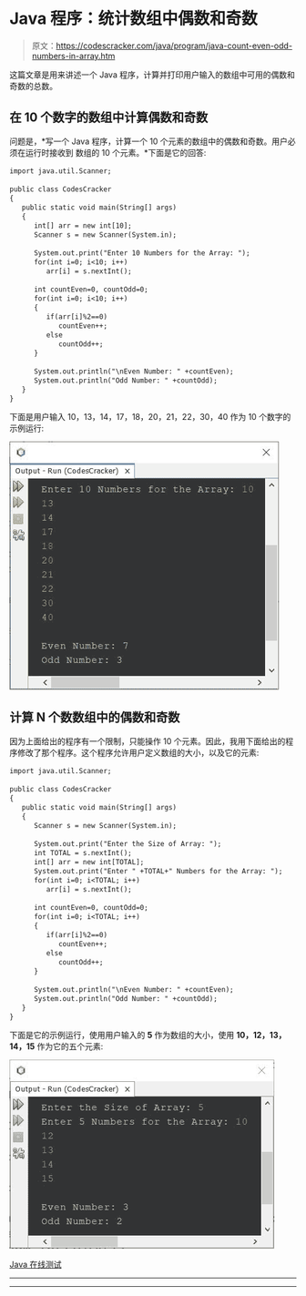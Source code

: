 # Java 程序：统计数组中偶数和奇数

> 原文：<https://codescracker.com/java/program/java-count-even-odd-numbers-in-array.htm>

这篇文章是用来讲述一个 Java 程序，计算并打印用户输入的数组中可用的偶数和奇数的总数。

## 在 10 个数字的数组中计算偶数和奇数

问题是，*写一个 Java 程序，计算一个 10 个元素的数组中的偶数和奇数。用户必须在运行时接收到 数组的 10 个元素。*下面是它的回答:

```
import java.util.Scanner;

public class CodesCracker
{
   public static void main(String[] args)
   {
      int[] arr = new int[10];
      Scanner s = new Scanner(System.in);

      System.out.print("Enter 10 Numbers for the Array: ");
      for(int i=0; i<10; i++)
         arr[i] = s.nextInt();

      int countEven=0, countOdd=0;
      for(int i=0; i<10; i++)
      {
         if(arr[i]%2==0)
            countEven++;
         else
            countOdd++;
      }

      System.out.println("\nEven Number: " +countEven);
      System.out.println("Odd Number: " +countOdd);
   }
}
```

下面是用户输入 10，13，14，17，18，20，21，22，30，40 作为 10 个数字的示例运行:

![java count odd even numbers in array](img/c56c0857335aa165cbe6c6b2ff6c17fe.png)

## 计算 N 个数数组中的偶数和奇数

因为上面给出的程序有一个限制，只能操作 10 个元素。因此，我用下面给出的程序修改了那个程序。这个程序允许用户定义数组的大小，以及它的元素:

```
import java.util.Scanner;

public class CodesCracker
{
   public static void main(String[] args)
   {
      Scanner s = new Scanner(System.in);

      System.out.print("Enter the Size of Array: ");
      int TOTAL = s.nextInt();
      int[] arr = new int[TOTAL];
      System.out.print("Enter " +TOTAL+" Numbers for the Array: ");
      for(int i=0; i<TOTAL; i++)
         arr[i] = s.nextInt();

      int countEven=0, countOdd=0;
      for(int i=0; i<TOTAL; i++)
      {
         if(arr[i]%2==0)
            countEven++;
         else
            countOdd++;
      }

      System.out.println("\nEven Number: " +countEven);
      System.out.println("Odd Number: " +countOdd);
   }
}
```

下面是它的示例运行，使用用户输入的 **5** 作为数组的大小，使用 **10，12，13，14，15** 作为它的五个元素:

![java count even and odd numbers in array](img/3dbeb442b771ab96c8763c1c9f8ed9cc.png)

[Java 在线测试](/exam/showtest.php?subid=1)

* * *

* * *